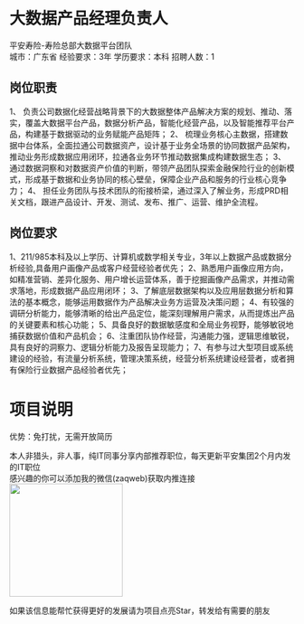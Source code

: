 # 大数据产品经理负责人
平安寿险-寿险总部大数据平台团队  
城市：广东省 经验要求：3年 学历要求：本科  招聘人数：1

## 岗位职责
1、	负责公司数据化经营战略背景下的大数据整体产品解决方案的规划、推动、落实，覆盖大数据平台产品，数据分析产品，智能化经营产品，以及智能推荐平台产品，构建基于数据驱动的业务赋能产品矩阵；
 2、	梳理业务核心主数据，搭建数据中台体系，全面拉通公司数据资产，设计基于业务全场景的协同数据产品架构，推动业务形成数据应用闭环，拉通各业务环节推动数据集成构建数据生态；
 3、	通过数据洞察和对数据资产价值的判断，带领产品团队探索金融保险行业的创新模式，形成基于数据和业务协同的核心壁垒，保障企业产品和服务的行业核心竞争力；
 4、	担任业务团队与技术团队的衔接桥梁，通过深入了解业务，形成PRD相关文档，跟进产品设计、开发、测试、发布、推广、运营、维护全流程。

## 岗位要求
1、211/985本科及以上学历、计算机或数学相关专业，3年以上数据产品或数据分析经验,具备用户画像产品或客户经营经验者优先；
 2、熟悉用户画像应用方向，如精准营销、差异化服务、用户增长运营体系，善于挖掘画像产品需求，并推动需求落地，形成数据产品应用闭环；
 3、了解底层数据架构以及应用层数据分析和算法的基本概念，能够运用数据作为产品解决业务方运营及决策问题； 
 4、有较强的调研分析能力，能够清晰的给出产品定位，能深刻理解用户需求，从而提炼出产品的关键要素和核心功能；
 5、具备良好的数据敏感度和全局业务视野，能够敏锐地捕获数据价值和产品机会；
 6、注重团队协作经营，沟通能力强，逻辑思维敏锐，具有良好的洞察力、逻辑分析能力及报告呈现能力；
 7、有参与过大型项目或系统建设的经验，有流量分析系统，管理决策系统，经营分析系统建设经营者，或者拥有保险行业数据产品经验者优先；

# 项目说明

优势：免打扰，无需开放简历

本人非猎头，非人事，纯IT同事分享内部推荐职位，每天更新平安集团2个月内发的IT职位  
感兴趣的你可以添加我的微信(zaqweb)获取内推连接  
<img src="https://github.com/zaqweb/PA-IT-JOBS/blob/master/WechatICode.jpeg"  height="200" width="200">

如果该信息能帮忙获得更好的发展请为项目点亮Star，转发给有需要的朋友




